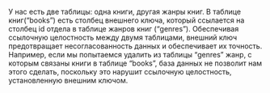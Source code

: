 У нас есть две таблицы: одна книги, другая жанры книг. В таблице книг(“books”) есть столбец внешнего ключа, который ссылается на столбец id отдела в таблице жанров книг (“genres”).
Обеспечивая ссылочную целостность между двумя таблицами, внешний ключ предотвращает несогласованность данных и обеспечивает их точность. Например, если мы попытаемся удалить из таблицы “genres” жанр, с которым связаны книги в таблице “books”, база данных не позволит нам этого сделать, поскольку это нарушит ссылочную целостность, установленную внешним ключом.